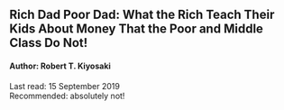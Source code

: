 ## Rich Dad Poor Dad: What the Rich Teach Their Kids About Money That the Poor and Middle Class Do Not!

#### Author: Robert T. Kiyosaki  

Last read: 15 September 2019  
Recommended: absolutely not!
